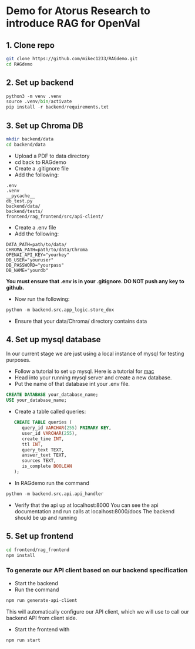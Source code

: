 # Demo for Atorus Research to introduce RAG for OpenVal

## 1. Clone repo

```bash
git clone https://github.com/mikec1233/RAGdemo.git
cd RAGdemo
```

## 2. Set up backend
```python
python3 -m venv .venv
source .venv/bin/activate
pip install -r backend/requirements.txt
```

## 3. Set up Chroma DB
```bash
mkdir backend/data
cd backend/data
```
* Upload a PDF to data directory
* cd back to RAGdemo
* Create a .gitignore file
* Add the following:
```
.env
.venv
__pycache__
db_test.py
backend/data/
backend/tests/
frontend/rag_frontend/src/api-client/
```
* Create a .env file
* Add the following:
```
DATA_PATH=path/to/data/
CHROMA_PATH=path/to/data/Chroma
OPENAI_API_KEY="yourkey"
DB_USER="youruser"
DB_PASSWORD="yourpass"
DB_NAME="yourdb"
```
**You must ensure that .env is in your .gitignore. DO NOT push any key to github.**
     
* Now run the following:
```python
python -m backend.src.app_logic.store_dox
```
* Ensure that your data/Chroma/ directory contains data

## 4. Set up mysql database
In our current stage we are just using a local instance of mysql for testing purposes.
* Follow a tutorial to set up mysql. Here is a tutorial for [mac](https://www.youtube.com/watch?v=iQjmY2Q5n3o&t=245s)
* Head into your running mysql server and create a new database.
* Put the name of that database int your .env file.
```sql
CREATE DATABASE your_database_name;
USE your_database_name;
```
* Create a table called queries:
```sql
   CREATE TABLE queries (
      query_id VARCHAR(255) PRIMARY KEY,
      user_id VARCHAR(255),
      create_time INT,
      ttl INT,
      query_text TEXT,
      answer_text TEXT,
      sources TEXT,
      is_complete BOOLEAN
   );
```

* In RAGdemo run the command
```python
python -m backend.src.api.api_handler
```
* Verify that the api up at localhost:8000
You can see the api documentation and run calls at localhost:8000/docs
The backend should be up and running

## 5. Set up frontend
```bash
cd frontend/rag_frontend
npm install
```
### To generate our API client based on our backend specification
* Start the backend
* Run the command
```bash
npm run generate-api-client
```
This will automatically configure our API client, which we will use to call our backend API from client side.
* Start the frontend with
```bash
npm run start
```

   


   
   
   
